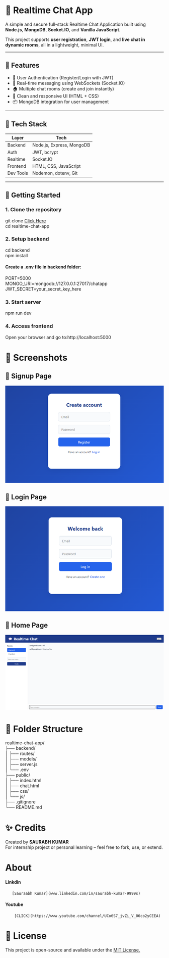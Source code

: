 # 💬 Realtime Chat App

A simple and secure full-stack Realtime Chat Application built using **Node.js**, **MongoDB**, **Socket.IO**, and **Vanilla JavaScript**.  

This project supports **user registration**, **JWT login**, and **live chat in dynamic rooms**, all in a lightweight, minimal UI.  

---

## 🚀 Features  

- 🔐 User Authentication (Register/Login with JWT)  
- 💬 Real-time messaging using WebSockets (Socket.IO)  
- 🏠 Multiple chat rooms (create and join instantly)  
- 🎯 Clean and responsive UI (HTML + CSS)  
- 📦 MongoDB integration for user management  

---

## 📁 Tech Stack  

| Layer        | Tech                          |
| ------------ | ----------------------------- |
| Backend      | Node.js, Express, MongoDB     |
| Auth         | JWT, bcrypt                   |
| Realtime     | Socket.IO                     |
| Frontend     | HTML, CSS, JavaScript         |
| Dev Tools    | Nodemon, dotenv, Git          |

---

## 🔧 Getting Started  

### 1. Clone the repository  

git clone [Click Here](https://github.com/Saurabh9122-tech/PRODIGY_FS_04)  
cd realtime-chat-app  
### 2. Setup backend  
cd backend  
npm install  
#### Create a .env file in backend folder:    
PORT=5000  
MONGO_URI=mongodb://127.0.0.1:27017/chatapp  
JWT_SECRET=your_secret_key_here  
### 3. Start server  
npm run dev  
### 4. Access frontend  
Open your browser and go to:http://localhost:5000  

# 📸 Screenshots 
## 🔐 Signup Page  
![](https://github.com/Saurabh9122-tech/PRODIGY_FS_04/blob/main/Screenshot%202025-06-30%20204214.png)  
## 🔐 Login Page  
![](https://github.com/Saurabh9122-tech/PRODIGY_FS_04/blob/main/Screenshot%202025-06-30%20204242.png)  
## 💬 Home Page  
![](https://github.com/Saurabh9122-tech/PRODIGY_FS_04/blob/main/Screenshot%202025-06-30%20204332.png)
# 🧠 Folder Structure  
realtime-chat-app/    
├── backend/  
│   ├── routes/  
│   ├── models/  
│   ├── server.js  
│   └── .env  
├── public/  
│   ├── index.html  
│   ├── chat.html  
│   ├── css/  
│   └── js/  
├── .gitignore  
└── README.md  
# ✨ Credits  
Created by **SAURABH KUMAR**  
For internship project or personal learning – feel free to fork, use, or extend.  
#  About  
   #### Linkdin
       [Sauraabh Kumar](www.linkedin.com/in/saurabh-kumar-9999s)
   #### Youtube 
        [CLICK](https://www.youtube.com/channel/UCo6S7_jvZi_V_06co2yCEEA)

# 📜 License  
This project is open-source and available under the [MIT License.](https://github.com/Saurabh9122-tech/PRODIGY_FS_04/blob/main/LICENSE)  

